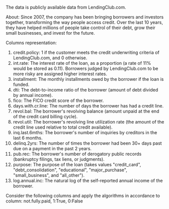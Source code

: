The data is publicly available data from LendingClub.com.

About: Since 2007, the company has been bringing borrowers and investors together, transforming the way people access credit. Over the last 10 years, they have helped millions of people take control of their debt, grow their small businesses, and invest for the future.

Columns representation:

1. credit.policy: 1 if the customer meets the credit underwriting criteria of LendingClub.com, and 0 otherwise.
2. int.rate: The interest rate of the loan, as a proportion (a rate of 11% would be stored as 0.11). Borrowers judged by LendingClub.com      to be more risky are assigned higher interest rates.
3. installment: The monthly installments owed by the borrower if the loan is funded.
4. dti: The debt-to-income ratio of the borrower (amount of debt divided by annual income).
5. fico: The FICO credit score of the borrower.
6. days.with.cr.line: The number of days the borrower has had a credit line.
7. revol.bal: The borrower's revolving balance (amount unpaid at the end of the credit card billing cycle).
8. revol.util: The borrower's revolving line utilization rate (the amount of the credit line used relative to total credit available).
9. inq.last.6mths: The borrower's number of inquiries by creditors in the last 6 months.
10. delinq.2yrs: The number of times the borrower had been 30+ days past due on a payment in the past 2 years.
11. pub.rec: The borrower's number of derogatory public records (bankruptcy filings, tax liens, or judgments).
12. purpose: The purpose of the loan (takes values "credit_card", "debt_consolidation", "educational", "major_purchase", "small_business",      and "all_other").
13. log.annual.inc: The natural log of the self-reported annual income of the borrower.

Consider the following columns and apply the algorithms in accordance to column: not.fully.paid, 1:True, 0:False
